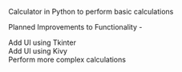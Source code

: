Calculator in Python to perform basic calculations

Planned Improvements to Functionality -

Add UI using Tkinter  
Add UI using Kivy  
Perform more complex calculations  
